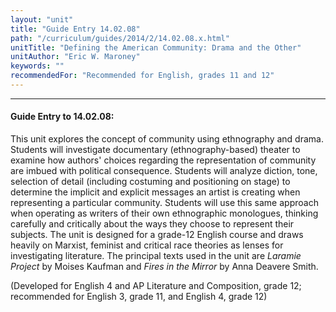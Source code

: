 ```yaml
---
layout: "unit"
title: "Guide Entry 14.02.08"
path: "/curriculum/guides/2014/2/14.02.08.x.html"
unitTitle: "Defining the American Community: Drama and the Other"
unitAuthor: "Eric W. Maroney"
keywords: ""
recommendedFor: "Recommended for English, grades 11 and 12"
---
```

<body>
<hr/>
<h4>
Guide Entry to 14.02.08:
</h4>
<p>
This unit explores the concept of community using ethnography and drama. Students will investigate documentary (ethnography-based) theater to examine how authors' choices regarding the representation of community are imbued with political consequence. Students will analyze diction, tone, selection of detail (including costuming and positioning on stage) to determine the implicit and explicit messages an artist is creating when representing a particular community. Students will use this same approach when operating as writers of their own ethnographic monologues, thinking carefully and critically about the ways they choose to represent their subjects. The unit is designed for a grade-12 English course and draws heavily on Marxist, feminist and critical race theories as lenses for investigating literature. The principal texts used in the unit are
<i>
Laramie Project
</i>
by Moises Kaufman and
<i>
Fires in the Mirror
</i>
by Anna Deavere Smith.
</p>
<p>
(Developed for English 4 and AP Literature and Composition, grade 12; recommended for English 3, grade 11, and English 4, grade 12)
<b>
</b>
</p>
</body>